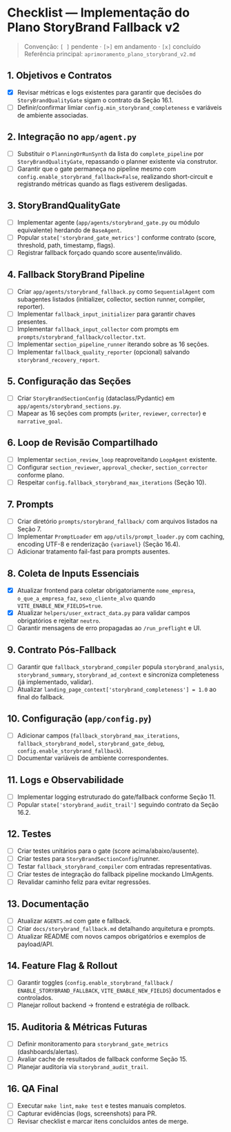 # Checklist — Implementação do Plano StoryBrand Fallback v2

> Convenção: `[ ]` pendente · `[>]` em andamento · `[x]` concluído
> Referência principal: `aprimoramento_plano_storybrand_v2.md`

## 1. Objetivos e Contratos
- [x] Revisar métricas e logs existentes para garantir que decisões do `StoryBrandQualityGate` sigam o contrato da Seção 16.1.
- [ ] Definir/confirmar limiar `config.min_storybrand_completeness` e variáveis de ambiente associadas.

## 2. Integração no `app/agent.py`
- [ ] Substituir o `PlanningOrRunSynth` da lista do `complete_pipeline` por `StoryBrandQualityGate`, repassando o planner existente via construtor.
- [ ] Garantir que o gate permaneça no pipeline mesmo com `config.enable_storybrand_fallback=False`, realizando short-circuit e registrando métricas quando as flags estiverem desligadas.

## 3. StoryBrandQualityGate
- [ ] Implementar agente (`app/agents/storybrand_gate.py` ou módulo equivalente) herdando de `BaseAgent`.
- [ ] Popular `state['storybrand_gate_metrics']` conforme contrato (score, threshold, path, timestamp, flags).
- [ ] Registrar fallback forçado quando score ausente/inválido.

## 4. Fallback StoryBrand Pipeline
- [ ] Criar `app/agents/storybrand_fallback.py` como `SequentialAgent` com subagentes listados (initializer, collector, section runner, compiler, reporter).
- [ ] Implementar `fallback_input_initializer` para garantir chaves presentes.
- [ ] Implementar `fallback_input_collector` com prompts em `prompts/storybrand_fallback/collector.txt`.
- [ ] Implementar `section_pipeline_runner` iterando sobre as 16 seções.
- [ ] Implementar `fallback_quality_reporter` (opcional) salvando `storybrand_recovery_report`.

## 5. Configuração das Seções
- [ ] Criar `StoryBrandSectionConfig` (dataclass/Pydantic) em `app/agents/storybrand_sections.py`.
- [ ] Mapear as 16 seções com prompts (`writer`, `reviewer`, `corrector`) e `narrative_goal`.

## 6. Loop de Revisão Compartilhado
- [ ] Implementar `section_review_loop` reaproveitando `LoopAgent` existente.
- [ ] Configurar `section_reviewer`, `approval_checker`, `section_corrector` conforme plano.
- [ ] Respeitar `config.fallback_storybrand_max_iterations` (Seção 10).

## 7. Prompts
- [ ] Criar diretório `prompts/storybrand_fallback/` com arquivos listados na Seção 7.
- [ ] Implementar `PromptLoader` em `app/utils/prompt_loader.py` com caching, encoding UTF-8 e renderização `{variavel}` (Seção 16.4).
- [ ] Adicionar tratamento fail-fast para prompts ausentes.

## 8. Coleta de Inputs Essenciais
- [x] Atualizar frontend para coletar obrigatoriamente `nome_empresa`, `o_que_a_empresa_faz`, `sexo_cliente_alvo` quando `VITE_ENABLE_NEW_FIELDS=true`.
- [x] Atualizar `helpers/user_extract_data.py` para validar campos obrigatórios e rejeitar `neutro`.
- [ ] Garantir mensagens de erro propagadas ao `/run_preflight` e UI.

## 9. Contrato Pós-Fallback
- [ ] Garantir que `fallback_storybrand_compiler` popula `storybrand_analysis`, `storybrand_summary`, `storybrand_ad_context` e sincroniza completeness (já implementado, validar).
- [ ] Atualizar `landing_page_context['storybrand_completeness'] = 1.0` ao final do fallback.

## 10. Configuração (`app/config.py`)
- [ ] Adicionar campos (`fallback_storybrand_max_iterations`, `fallback_storybrand_model`, `storybrand_gate_debug`, `config.enable_storybrand_fallback`).
- [ ] Documentar variáveis de ambiente correspondentes.

## 11. Logs e Observabilidade
- [ ] Implementar logging estruturado do gate/fallback conforme Seção 11.
- [ ] Popular `state['storybrand_audit_trail']` seguindo contrato da Seção 16.2.

## 12. Testes
- [ ] Criar testes unitários para o gate (score acima/abaixo/ausente).
- [ ] Criar testes para `StoryBrandSectionConfig`/runner.
- [ ] Testar `fallback_storybrand_compiler` com entradas representativas.
- [ ] Criar testes de integração do fallback pipeline mockando LlmAgents.
- [ ] Revalidar caminho feliz para evitar regressões.

## 13. Documentação
- [ ] Atualizar `AGENTS.md` com gate e fallback.
- [ ] Criar `docs/storybrand_fallback.md` detalhando arquitetura e prompts.
- [ ] Atualizar README com novos campos obrigatórios e exemplos de payload/API.

## 14. Feature Flag & Rollout
- [ ] Garantir toggles (`config.enable_storybrand_fallback` / `ENABLE_STORYBRAND_FALLBACK`, `VITE_ENABLE_NEW_FIELDS`) documentados e controlados.
- [ ] Planejar rollout backend → frontend e estratégia de rollback.

## 15. Auditoria & Métricas Futuras
- [ ] Definir monitoramento para `storybrand_gate_metrics` (dashboards/alertas).
- [ ] Avaliar cache de resultados de fallback conforme Seção 15.
- [ ] Planejar auditoria via `storybrand_audit_trail`.

## 16. QA Final
- [ ] Executar `make lint`, `make test` e testes manuais completos.
- [ ] Capturar evidências (logs, screenshots) para PR.
- [ ] Revisar checklist e marcar itens concluídos antes de merge.
